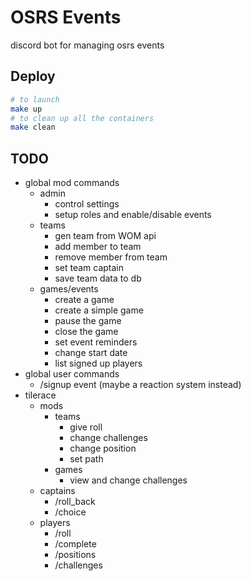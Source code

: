 # OSRS Events

discord bot for managing osrs events

## Deploy

```bash
# to launch
make up
# to clean up all the containers
make clean
```
## TODO

- global mod commands
    - admin
        - control settings
        - setup roles and enable/disable events
	- teams
		- gen team from WOM api
		- add member to team
		- remove member from team
		- set team captain
		- save team data to db
	- games/events
		- create a game
		- create a simple game
		- pause the game
		- close the game
		- set event reminders
		- change start date
		- list signed up players
- global user commands
	- /signup event (maybe a reaction system instead)
- tilerace
	- mods
		- teams
			- give roll
			- change challenges
			- change position
			- set path
		- games
			- view and change challenges
	- captains
		- /roll_back
		- /choice
	- players
		- /roll
		- /complete
		- /positions
		- /challenges

